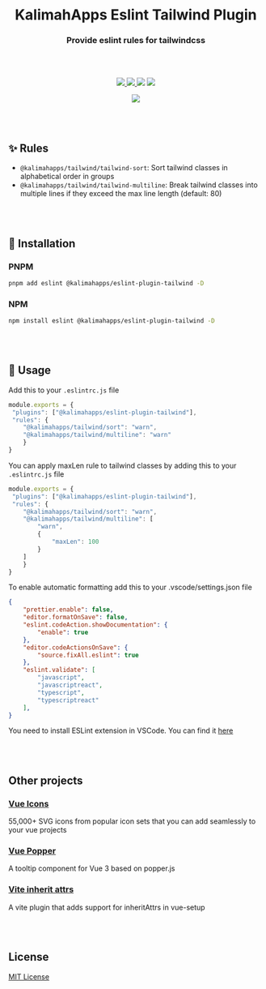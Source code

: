 <p align="center">
<h1 align="center">KalimahApps Eslint Tailwind Plugin</h1>
</p>


<p align="center">
<h3 align="center">Provide eslint rules for tailwindcss</h3>
<br>
<br>
</p>

<p align="center">
<a target="_blank" href="https://www.npmjs.com/package/@kalimahapps/eslint-plugin-tailwind">
  <img src="https://img.shields.io/npm/v/@kalimahapps/eslint-plugin-tailwind.svg">
</a>
<a target="_blank" href="https://www.npmjs.com/package/@kalimahapps/eslint-plugin-tailwind">
  <img src="https://img.shields.io/npm/dt/@kalimahapps/eslint-plugin-tailwind.svg">
</a>
<img src="https://img.shields.io/badge/vue-3-%2342b883">
</a>
<img src="https://img.shields.io/github/license/kalimah-apps/@kalimahapps/eslint-plugin-tailwind.svg">
</p>

<p align="center">
<a target=_blank href="https://twitter.com/KalimahApps">
  <img src="https://img.shields.io/twitter/follow/KalimahApps?style=for-the-badge">
</a>
</p>

<br>
<br>

## ✨ Rules
- `@kalimahapps/tailwind/tailwind-sort`: Sort tailwind classes in alphabetical order in groups
- `@kalimahapps/tailwind/tailwind-multiline`: Break tailwind classes into multiple lines if they exceed the max line length (default: 80)

<br>
<br>

## 💽 Installation
### PNPM
```bash
pnpm add eslint @kalimahapps/eslint-plugin-tailwind -D
```

### NPM
```bash
npm install eslint @kalimahapps/eslint-plugin-tailwind -D
```

<br>
<br>

## 🔧 Usage
Add this to your `.eslintrc.js` file

```js
module.exports = {
 "plugins": ["@kalimahapps/eslint-plugin-tailwind"],
 "rules": {
	"@kalimahapps/tailwind/sort": "warn",
	"@kalimahapps/tailwind/multiline": "warn"
	}
}
```

You can apply maxLen rule to tailwind classes by adding this to your `.eslintrc.js` file

```js
module.exports = {
 "plugins": ["@kalimahapps/eslint-plugin-tailwind"],
 "rules": {
	"@kalimahapps/tailwind/sort": "warn",
	"@kalimahapps/tailwind/multiline": [
		"warn",
		{
			"maxLen": 100
		}
	]
	}
}
```

To enable automatic formatting add this to your .vscode/settings.json file
```json
{
 	"prettier.enable": false,
  	"editor.formatOnSave": false,
	"eslint.codeAction.showDocumentation": {
		"enable": true
	},
	"editor.codeActionsOnSave": {
		"source.fixAll.eslint": true
	},
	"eslint.validate": [
		"javascript",
		"javascriptreact",
		"typescript",
		"typescriptreact"
	],
}
```

You need to install ESLint extension in VSCode. You can find it [here](https://marketplace.visualstudio.com/items?itemName=dbaeumer.vscode-eslint)

<br>
<br>

## Other projects
### [Vue Icons](https://www.npmjs.com/package/@kalimahapps/vue-icons)
55,000+ SVG icons from popular icon sets that you can add seamlessly to your vue projects

### [Vue Popper](https://www.npmjs.com/package/@kalimahapps/vue-popper)
A tooltip component for Vue 3 based on popper.js

### [Vite inherit attrs](https://www.npmjs.com/package/vite-plugin-vue-setup-inherit-attrs)
A vite plugin that adds support for inheritAttrs in vue-setup

<br>
<br>

## License
[MIT License](LICENSE)